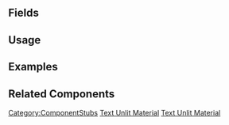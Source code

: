 <languages></languages> <translate>

## Fields

## Usage

## Examples

## Related Components

</translate>

[Category:ComponentStubs](Category:ComponentStubs "wikilink") [Text
Unlit Material](Category:Components{{#translation:}} "wikilink") [Text
Unlit
Material](Category:Components:Assets:Materials:Text{{#translation:}} "wikilink")